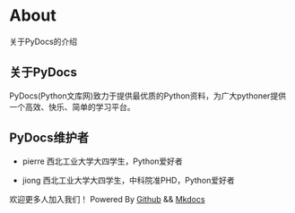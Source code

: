 # About
关于PyDocs的介绍


## 关于PyDocs
PyDocs(Python文库网)致力于提供最优质的Python资料，为广大pythoner提供一个高效、快乐、简单的学习平台。


## PyDocs维护者

- pierre
	西北工业大学大四学生，Python爱好者

- jiong
	西北工业大学大四学生，中科院准PHD，Python爱好者

欢迎更多人加入我们！
Powered By [Github](https://github.com/pierre94/PyDocs) && [Mkdocs](http://www.mkdocs.org/)
